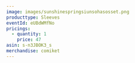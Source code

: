```yaml
---
image: images/sunshinespringsiunsohasosset.png
producttype: Sleeves
eventId: eUBdWMfNo
pricings:
  - quantity: 1
    price: 47
asin: s-n3JBOK3_s
merchandise: comiket
---
```


